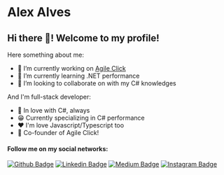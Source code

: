 # Alex Alves

## Hi there 👋! Welcome to my profile!

Here something about me:

- 🔭 I’m currently working on [Agile Click](www.agileclick.com.br)
- 🌱 I’m currently learning .NET performance
- 👯 I’m looking to collaborate on with my C# knowledges

And I'm full-stack developer:
 - 💜 In love with C#, always
 - 😁 Currently specializing in C# performance
 - ❤️ I'm love Javascript/Typescript too
 - 🚀 Co-founder of Agile Click!

#### Follow me on my social networks:
[![Github Badge](https://img.shields.io/badge/-Github-000?style=flat-square&logo=Github&logoColor=white&link=https://github.com/lucasgdb)](https://github.com/alexalvess)
[![Linkedin Badge](https://img.shields.io/badge/-LinkedIn-blue?style=flat-square&logo=Linkedin&logoColor=white&link=https://www.linkedin.com/in/rebeccamanzi/)](https://www.linkedin.com/in/alexalvess/)
[![Medium Badge](https://img.shields.io/badge/-Medium-000000?style=flat-square&labelColor=000000&logo=medium&logoColor=white&link=https://medium.com/@alexalvess)](https://medium.com/@alexalvess)
[![Instagram Badge](https://img.shields.io/badge/-Instagram-C13584?style=flat-square&labelColor=C13584&logo=instagram&logoColor=white&link=https://www.instagram.com/alex.as25/)](https://www.instagram.com/alex.as25/)
